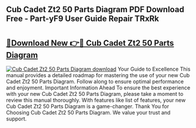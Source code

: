 ## Cub Cadet Zt2 50 Parts Diagram PDF Download Free - Part-yF9 User Guide Repair TRxRk

# <h2><a href="http://dfjqjo.blite.top/?on=Cub+Cadet+Zt2+50+Parts+Diagram">🔗Download New 👉🔴 Cub Cadet Zt2 50 Parts Diagram</a></h2>

[![Cub Cadet Zt2 50 Parts Diagram download](https://i.imgur.com/lujVjoI.png)](http://dfjqjo.blite.top/?on=Cub+Cadet+Zt2+50+Parts+Diagram)
Your Guide to Excellence This manual provides a detailed roadmap for mastering the use of your new Cub Cadet Zt2 50 Parts Diagram. Follow along to ensure optimal performance and enjoyment. Important Information Ahead To ensure the best experience with your new Cub Cadet Zt2 50 Parts Diagram, please take a moment to review this manual thoroughly. With features like list of features, your new Cub Cadet Zt2 50 Parts Diagram is a game-changer. Thank You for Choosing Cub Cadet Zt2 50 Parts Diagram. We value your trust and support.
